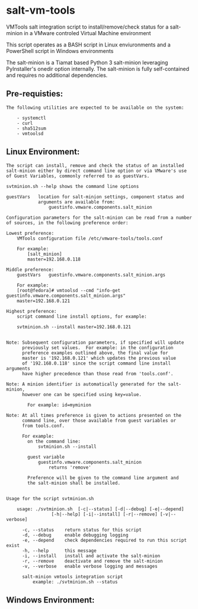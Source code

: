 salt-vm-tools
=============

VMTools salt integration script to install/remove/check status for a
salt-minion in a VMware controled Virtual Machine environment

This script operates as a BASH script in Linux enviuronments and a
PowerShell script in Windows environments

The salt-minion is a Tiamat based Python 3 salt-minion leveraging
PyInstaller's onedir option internally. The salt-minion is fully
self-contained and requires no additional dependencies.

Pre-requisties:
---------------
    The following utilities are expected to be available on the system:

        - systemctl
        - curl
        - sha512sum
        - vmtoolsd

Linux Environment:
------------------
    The script can install, remove and check the status of an installed
    salt-minion either by direct command line option or via VMware's use
    of Guest Variables, commonly referred to as guestVars.

    svtminion.sh --help shows the command line options

    guestVars   location for salt-minion settings, component status and
                arguments are available from:
                    guestinfo.vmware.components.salt_minion

    Configuration parameters for the salt-minion can be read from a number
    of sources, in the following preference order:

    Lowest preference:
        VMTools configuration file /etc/vmware-tools/tools.conf

        For example:
            [salt_minion]
            master=192.168.0.118

    Middle preference:
        guestVars   guestinfo.vmware.components.salt_minion.args

        For example:
        [root@fedora]# vmtoolsd --cmd "info-get guestinfo.vmware.components.salt_minion.args"
        master=192.168.0.121

    Highest preference:
        script command line install options, for example:

        svtminion.sh --install master=192.168.0.121


    Note: Subsequent configuration parameters, if specified will update
          previously set values.  For example: in the configuration
          preference examples outlined above, the final value for
          master is '192.168.0.121' which updates the previous value
          of '192.168.0.118' since the script command line install arguments
          have higher precedence than those read from 'tools.conf'.

    Note: A minion identifier is automatically generated for the salt-minion,
          however one can be specified using key=value.

            For example: id=myminion

    Note: At all times preference is given to actions presented on the
          command line, over those available from guest variables or
          from tools.conf.

          For example:
            on the command line:
                svtminion.sh --install

            guest variable
                guestinfo.vmware.components.salt_minion
                    returns 'remove'

            Preference will be given to the command line argument and
            the salt-minion shall be installed.


    Usage for the script svtminion.sh

        usage: ./svtminion.sh  [-c|--status] [-d|--debug] [-e|--depend]
                     [-h|--help] [-i|--install] [-r|--remove] [-v|--verbose]

          -c, --status    return status for this script
          -d, --debug     enable debugging logging
          -e, --depend    check dependencies required to run this script exist
          -h, --help      this message
          -i, --install   install and activate the salt-minion
          -r, --remove    deactivate and remove the salt-minion
          -v, --verbose   enable verbose logging and messages

          salt-minion vmtools integration script
              example: ./svtminion.sh --status


Windows Environment:
--------------------
